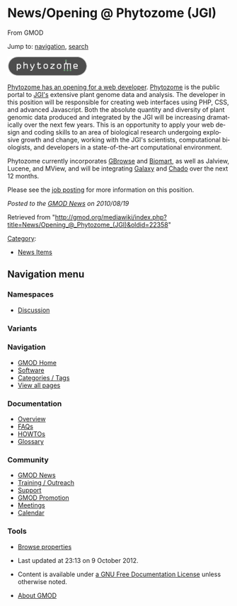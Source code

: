 <div id="mw-page-base" class="noprint">

</div>

<div id="mw-head-base" class="noprint">

</div>

<div id="content" class="mw-body" role="main">

<span id="top"></span>

<div id="mw-js-message" style="display:none;">

</div>



# <span dir="auto">News/Opening @ Phytozome (JGI)</span>

<div id="bodyContent">

<div id="siteSub">

From GMOD

</div>

<div id="contentSub">

</div>

<div id="jump-to-nav" class="mw-jump">

Jump to: [navigation](#mw-navigation), [search](#p-search)

</div>

<div id="mw-content-text" class="mw-content-ltr" lang="en" dir="ltr">

<div class="floatright">

<a
href="http://careers.crijob.com/lbnlcareers/detailsRedirect.asp?jid=24813&amp;p=1"
rel="nofollow" title="Opening at Phytozome"><img
src="../../mediawiki/images/thumb/7/7c/PhytozomeLogo.jpg/180px-PhytozomeLogo.jpg.png"
srcset="../../mediawiki/images/thumb/7/7c/PhytozomeLogo.jpg/270px-PhytozomeLogo.jpg.png 1.5x, ../../mediawiki/images/7/7c/PhytozomeLogo.jpg 2x"
width="180" height="44" alt="Opening at Phytozome" /></a>

</div>

<a
href="http://careers.crijob.com/lbnlcareers/detailsRedirect.asp?jid=24813&amp;p=1"
class="external text" rel="nofollow">Phytozome has an opening for a web
developer</a>. <a href="http://www.phytozome.net" class="external text"
rel="nofollow">Phytozome</a> is the public portal to
<a href="http://www.jgi.doe.gov/" class="external text"
rel="nofollow">JGI's</a> extensive plant genome data and analysis. The
developer in this position will be responsible for creating web
interfaces using PHP, CSS, and advanced Javascript. Both the absolute
quantity and diversity of plant genomic data produced and integrated by
the JGI will be increasing dramatically over the next few years. This is
an opportunity to apply your web design and coding skills to an area of
biological research undergoing explosive growth and change, working with
the JGI's scientists, computational biologists, and developers in a
state-of-the-art computational environment.

Phytozome currently incorporates [GBrowse](../GBrowse.1 "GBrowse") and
<a href="../Biomart" class="mw-redirect" title="Biomart">Biomart</a>, as
well as Jalview, Lucene, and MView, and will be integrating
[Galaxy](../Galaxy.1 "Galaxy") and
<a href="../Chado" class="mw-redirect" title="Chado">Chado</a> over the
next 12 months.

Please see the <a
href="http://careers.crijob.com/lbnlcareers/detailsRedirect.asp?jid=24813&amp;p=1"
class="external text" rel="nofollow">job posting</a> for more
information on this position.

  

<div class="newsfooter">

*Posted to the [GMOD News](../GMOD_News "GMOD News") on 2010/08/19*

</div>

</div>

<div class="printfooter">

Retrieved from
"<http://gmod.org/mediawiki/index.php?title=News/Opening_@_Phytozome_(JGI)&oldid=22358>"

</div>

<div id="catlinks" class="catlinks">

<div id="mw-normal-catlinks" class="mw-normal-catlinks">

[Category](../Special:Categories "Special:Categories"):

- [News Items](../Category%3ANews_Items "Category%3ANews Items")

</div>

</div>

<div class="visualClear">

</div>

</div>

</div>

<div id="mw-navigation">

## Navigation menu

<div id="mw-head">



<div id="left-navigation">

<div id="p-namespaces" class="vectorTabs" role="navigation"
aria-labelledby="p-namespaces-label">

### Namespaces


- <span id="ca-talk"><a
  href="http://gmod.org/mediawiki/index.php?title=Talk:News/Opening_@_Phytozome_(JGI)&amp;action=edit&amp;redlink=1"
  accesskey="t"
  title="Discussion about the content page [t]">Discussion</a></span>

</div>

<div id="p-variants" class="vectorMenu emptyPortlet" role="navigation"
aria-labelledby="p-variants-label">

### 

### Variants[](#)

<div class="menu">

</div>

</div>

</div>





</div>

</div>

</div>

<div id="mw-panel">

<div id="p-logo" role="banner">

<a href="../Main_Page"
style="background-image: url(../../images/GMOD-cogs.png);"
title="Visit the main page"></a>

</div>

<div id="p-Navigation" class="portal" role="navigation"
aria-labelledby="p-Navigation-label">

### Navigation

<div class="body">

- <span id="n-GMOD-Home">[GMOD Home](../Main_Page)</span>
- <span id="n-Software">[Software](../GMOD_Components)</span>
- <span id="n-Categories-.2F-Tags">[Categories /
  Tags](../Categories)</span>
- <span id="n-View-all-pages">[View all
  pages](../Special:AllPages)</span>

</div>

</div>

<div id="p-Documentation" class="portal" role="navigation"
aria-labelledby="p-Documentation-label">

### Documentation

<div class="body">

- <span id="n-Overview">[Overview](../Overview)</span>
- <span id="n-FAQs">[FAQs](../Category%3AFAQ)</span>
- <span id="n-HOWTOs">[HOWTOs](../Category%3AHOWTO)</span>
- <span id="n-Glossary">[Glossary](../Glossary)</span>

</div>

</div>

<div id="p-Community" class="portal" role="navigation"
aria-labelledby="p-Community-label">

### Community

<div class="body">

- <span id="n-GMOD-News">[GMOD News](../GMOD_News)</span>
- <span id="n-Training-.2F-Outreach">[Training /
  Outreach](../Training_and_Outreach)</span>
- <span id="n-Support">[Support](../Support)</span>
- <span id="n-GMOD-Promotion">[GMOD Promotion](../GMOD_Promotion)</span>
- <span id="n-Meetings">[Meetings](../Meetings)</span>
- <span id="n-Calendar">[Calendar](../Calendar)</span>

</div>

</div>

<div id="p-tb" class="portal" role="navigation"
aria-labelledby="p-tb-label">

### Tools

<div class="body">


- <span id="t-smwbrowselink"><a href="../Special%3ABrowse/News-2FOpening_@_Phytozome_(JGI)"
  rel="smw-browse">Browse properties</a></span>


</div>

</div>

</div>

</div>

<div id="footer" role="contentinfo">

- <span id="footer-info-lastmod">Last updated at 23:13 on 9 October
  2012.</span>
<!-- - <span id="footer-info-viewcount">7,342 page views.</span> -->
- <span id="footer-info-copyright">Content is available under
  <a href="http://www.gnu.org/licenses/fdl-1.3.html" class="external"
  rel="nofollow">a GNU Free Documentation License</a> unless otherwise
  noted.</span>

<!-- -->

- <span id="footer-places-about">[About
  GMOD](../GMOD:About "GMOD:About")</span>

<!-- -->






</div>
